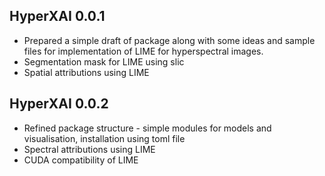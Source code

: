 ## HyperXAI 0.0.1
* Prepared a simple draft of package along with some ideas and sample files for implementation of LIME for hyperspectral images.
* Segmentation mask for LIME using slic
* Spatial attributions using LIME
## HyperXAI 0.0.2
* Refined package structure - simple modules for models and visualisation, installation using toml file
* Spectral attributions using LIME
* CUDA compatibility of LIME 

